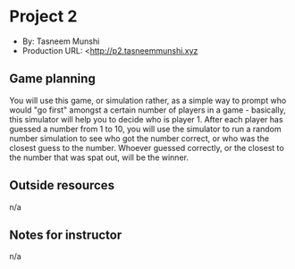 
# Project 2
+ By: Tasneem Munshi
+ Production URL: <http://p2.tasneemmunshi.xyz

## Game planning
You will use this game, or simulation rather, as a simple way to prompt who would "go first" amongst a certain number of players in a game - basically, this simulator will help you to decide who is player 1. After each player has guessed a number from 1 to 10, you will use the simulator to run a random number simulation to see who got the number correct, or who was the closest guess to the number. Whoever guessed correctly, or the closest to the number that was spat out, will be the winner.

## Outside resources
n/a

## Notes for instructor
n/a